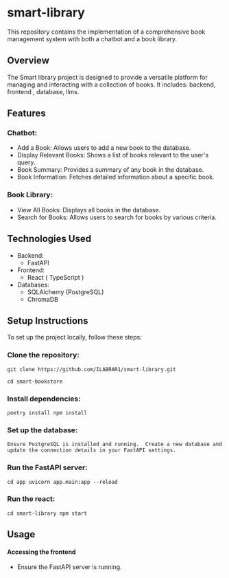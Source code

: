 # smart-library
This repository contains the implementation of a comprehensive book management system with both a chatbot and a book library.

## Overview
The Smart library project is designed to provide a versatile platform for managing and interacting with a collection of books. It includes: backend, frontend , database, llms.
 
## Features
### Chatbot:
  - Add a Book: Allows users to add a new book to the database.
  - Display Relevant Books: Shows a list of books relevant to the user's query.
  - Book Summary: Provides a summary of any book in the database.
  - Book Information: Fetches detailed information about a specific book.
### Book Library:
  - View All Books: Displays all books in the database.
  - Search for Books: Allows users to search for books by various criteria.

## Technologies Used
- Backend:
  - FastAPI
- Frontend:
  - React ( TypeScript )
- Databases:
    - SQLAlchemy (PostgreSQL)
    - ChromaDB

## Setup Instructions
To set up the project locally, follow these steps:

### Clone the repository:
`
git clone https://github.com/ILABRAR1/smart-library.git
`

`
cd smart-bookstore
`
### Install dependencies:
`
poetry install
npm install
`

### Set up the database:
`
Ensure PostgreSQL is installed and running. 
Create a new database and update the connection details in your FastAPI settings.
`

### Run the FastAPI server:
`
cd app
uvicorn app.main:app --reload
`

### Run the react:
`
cd smart-library
npm start
`

## Usage
  #### Accessing the frontend
  - Ensure the FastAPI server is running.

